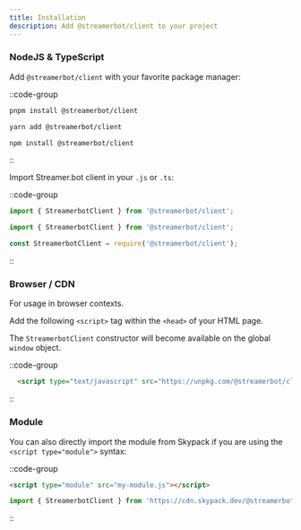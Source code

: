 ```yaml
---
title: Installation
description: Add @streamerbot/client to your project
---
```


### NodeJS & TypeScript

Add `@streamerbot/client` with your favorite package manager:

::code-group
  ```bash [pnpm]
  pnpm install @streamerbot/client
  ```
  ```bash [yarn]
  yarn add @streamerbot/client
  ```
  ```bash [npm]
  npm install @streamerbot/client
  ```
::

Import Streamer.bot client in your `.js` or `.ts`:

::code-group
  ```ts [example.ts]
  import { StreamerbotClient } from '@streamerbot/client';
  ```
  ```js [example.mjs]
  import { StreamerbotClient } from '@streamerbot/client';
  ```
  ```js [example.cjs]
  const StreamerbotClient = require('@streamerbot/client');
  ```
::

### Browser / CDN

For usage in browser contexts.

Add the following `<script>` tag within the `<head>` of your HTML page. 

The `StreamerbotClient` constructor will become available on the global `window` object.

::code-group
  ```html [unpkg]
    <script type="text/javascript" src="https://unpkg.com/@streamerbot/client/dist/streamerbot-client.js"></script>
  ```
::

### Module

You can also directly import the module from Skypack if you are using the `<script type="module">` syntax:

::code-group
  ```html [index.html]
  <script type="module" src="my-module.js"></script>
  ```
  ```js [my-module.js]
  import { StreamerbotClient } from 'https://cdn.skypack.dev/@streamerbot/client';
  ```
::
